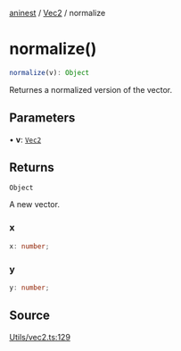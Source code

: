 [aninest](../../index.md) / [Vec2](../index.md) / normalize

# normalize()

```ts
normalize(v): Object
```

Returnes a normalized version of the vector.

## Parameters

• **v**: [`Vec2`](../type-aliases/Vec2.md)

## Returns

`Object`

A new vector.

### x

```ts
x: number;
```

### y

```ts
y: number;
```

## Source

[Utils/vec2.ts:129](https://github.com/plexigraph/aninest/blob/5437bdd/src/Utils/vec2.ts#L129)

